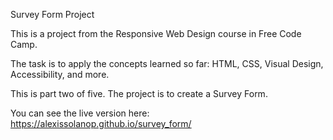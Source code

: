 Survey Form Project

This is a project from the Responsive Web Design course in Free Code Camp.

The task is to apply the concepts learned so far: HTML, CSS, Visual Design, Accessibility, and more.

This is part two of five. The project is to create a Survey Form.

You can see the live version here:
https://alexissolanop.github.io/survey_form/
